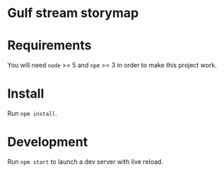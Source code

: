 # Gulf stream storymap

# Requirements
You will need `node` >= 5 and `npm` >= 3 in order to make this project work.

# Install
Run `npm install`.

# Development
Run `npm start` to launch a dev server with live reload.
